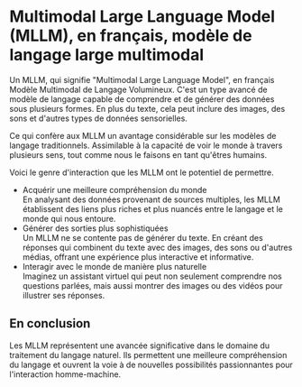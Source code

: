 # **Multimodal Large Language Model (MLLM), en français, modèle de langage large multimodal**
Un MLLM, qui signifie "Multimodal Large Language Model", en français Modèle Multimodal de Langage Volumineux. C'est un type avancé de modèle de langage capable de comprendre et de générer des données sous plusieurs formes. En plus du texte, cela peut inclure des images, des sons et d'autres types de données sensorielles.

Ce qui confère aux MLLM un avantage considérable sur les modèles de langage traditionnels. Assimilable à la capacité de voir le monde à travers plusieurs sens, tout comme nous le faisons en tant qu'êtres humains.  

Voici le genre d'interaction que les MLLM ont le potentiel de permettre.
* Acquérir une meilleure compréhension du monde  
  En analysant des données provenant de sources multiples, les MLLM établissent des liens plus riches et plus nuancés entre le langage et le monde qui nous entoure.
* Générer des sorties plus sophistiquées  
  Un MLLM ne se contente pas de générer du texte. En créant des réponses qui combinent du texte avec des images, des sons ou d'autres médias, offrant une expérience plus interactive et informative.
* Interagir avec le monde de manière plus naturelle  
  Imaginez un assistant virtuel qui peut non seulement comprendre nos questions parlées, mais aussi montrer des images ou des vidéos pour illustrer ses réponses.

## **En conclusion**
Les MLLM représentent une avancée significative dans le domaine du traitement du langage naturel. Ils permettent une meilleure compréhension du langage et ouvrent la voie à de nouvelles possibilités passionnantes pour l'interaction homme-machine.


